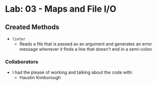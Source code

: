 # Lab: 03 - Maps and File I/O

## Created Methods

- `linter`
  - Reads a file that is passed as an argument and generates an error message whenever it finds a line that doesn't end in a semi-colon

### Collaborators

- I had the please of working and talking about the code with:
  - Haustin Kimborough
